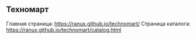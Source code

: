## Техномарт

Главная страница: https://ranux.github.io/technomart/
Страница каталога: https://ranux.github.io/technomart/catalog.html

